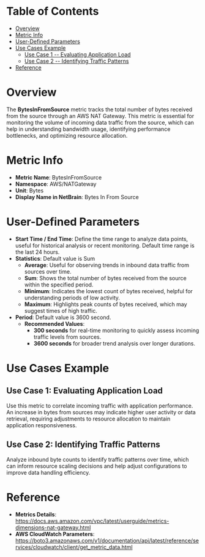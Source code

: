 # Table of Contents
- [Overview](#overview)
- [Metric Info](#metric-info)
- [User-Defined Parameters](#user-defined-parameters)
- [Use Cases Example](#example)
    - [Use Case 1 -- Evaluating Application Load](#example-1) 
    - [Use Case 2 -- Identifying Traffic Patterns](#example-2)
- [Reference](#reference)

# Overview <a name="overview"></a>
The <b>BytesInFromSource</b> metric tracks the total number of bytes received from the source through an AWS NAT Gateway. This metric is essential for monitoring the volume of incoming data traffic from the source, which can help in understanding bandwidth usage, identifying performance bottlenecks, and optimizing resource allocation.


# Metric Info <a name="metric-info"></a>
* <b>Metric Name</b>: BytesInFromSource
* <b>Namespace</b>: AWS/NATGateway
* <b>Unit</b>: Bytes
* <b>Display Name in NetBrain</b>: Bytes In From Source

# User-Defined Parameters <a name="user-defined-parameters"></a>
* <b>Start Time / End Time</b>: Define the time range to analyze data points, useful for historical analysis or recent monitoring. Default time range is the last 24 hours.
* <b>Statistics</b>: Default value is Sum
  * <b>Average</b>: Useful for observing trends in inbound data traffic from sources over time.
  * <b>Sum</b>: Shows the total number of bytes received from the source within the specified period.
  * <b>Minimum</b>: Indicates the lowest count of bytes received, helpful for understanding periods of low activity.
  * <b>Maximum</b>: Highlights peak counts of bytes received, which may suggest times of high traffic.
* <b>Period</b>: Default value is 3600 second.
  * <b>Recommended Values</b>:
    * <b>300 seconds</b> for real-time monitoring to quickly assess incoming traffic levels from sources.
    * <b>3600 seconds</b> for broader trend analysis over longer durations.

# Use Cases Example <a name="example"></a>
## Use Case 1: Evaluating Application Load <a name="example-1"></a>
Use this metric to correlate incoming traffic with application performance. An increase in bytes from sources may indicate higher user activity or data retrieval, requiring adjustments to resource allocation to maintain application responsiveness.


## Use Case 2: Identifying Traffic Patterns <a name="example-2"></a>
Analyze inbound byte counts to identify traffic patterns over time, which can inform resource scaling decisions and help adjust configurations to improve data handling efficiency.


# Reference <a name="reference"></a>
* <b>Metrics Details</b>: https://docs.aws.amazon.com/vpc/latest/userguide/metrics-dimensions-nat-gateway.html
* <b>AWS CloudWatch Parameters</b>: https://boto3.amazonaws.com/v1/documentation/api/latest/reference/services/cloudwatch/client/get_metric_data.html